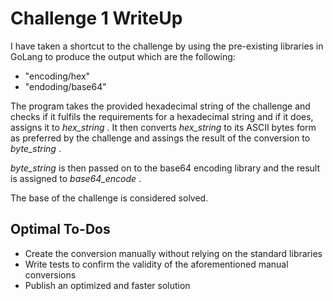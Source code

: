 # Challenge 1 WriteUp

I have taken a shortcut to the challenge by using the pre-existing libraries in GoLang to produce the output which are the following:

- "encoding/hex"
- "endoding/base64"

The program takes the provided hexadecimal string of the challenge and checks if it fulfils the requirements for a hexadecimal string and if it does, assigns it to _hex\_string_ .
It then converts _hex\_string_ to its ASCII bytes form as preferred by the challenge and assings the result of the conversion to _byte\_string_ .

_byte\_string_ is then passed on to the base64 encoding library and the result is assigned to _base64\_encode_ .

The base of the challenge is considered solved.

## Optimal To-Dos

- Create the conversion manually without relying on the standard libraries
- Write tests to confirm the validity of the aforementioned manual conversions
- Publish an optimized and faster solution


